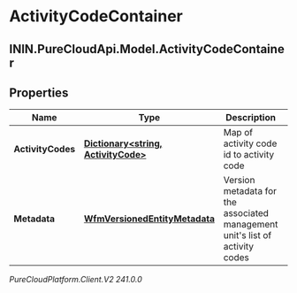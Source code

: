 # ActivityCodeContainer

## ININ.PureCloudApi.Model.ActivityCodeContainer

## Properties

|Name | Type | Description | Notes|
|------------ | ------------- | ------------- | -------------|
| **ActivityCodes** | [**Dictionary&lt;string, ActivityCode&gt;**](ActivityCode) | Map of activity code id to activity code | [optional] |
| **Metadata** | [**WfmVersionedEntityMetadata**](WfmVersionedEntityMetadata) | Version metadata for the associated management unit&#39;s list of activity codes | |



_PureCloudPlatform.Client.V2 241.0.0_
